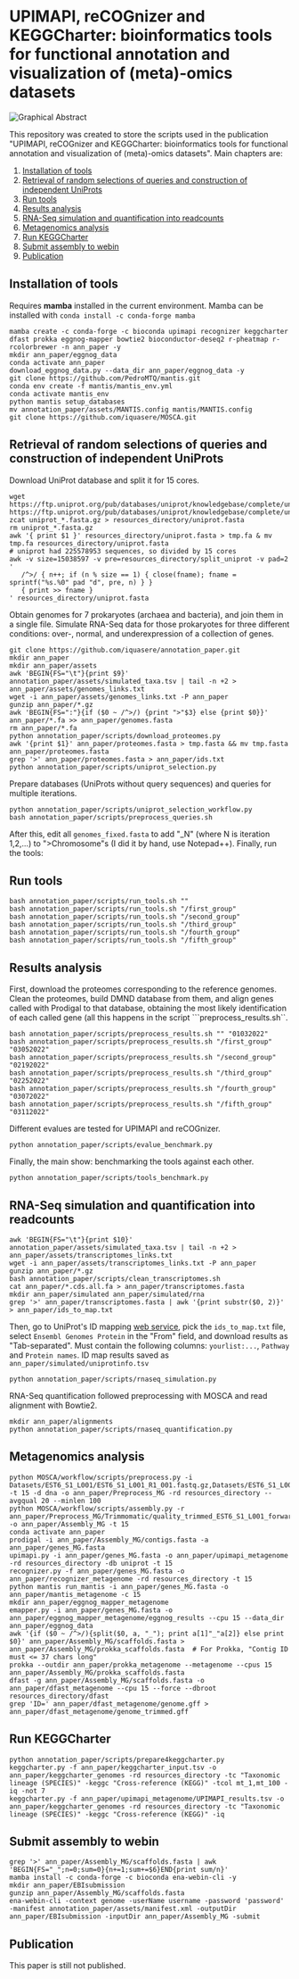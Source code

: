 # UPIMAPI, reCOGnizer and KEGGCharter: bioinformatics tools for functional annotation and visualization of (meta)-omics datasets 

![Graphical Abstract](assets/graphical_abstract.png "UPIMAPI, reCOGnizer and KEGGCharter: bioinformatics tools for functional annotation and visualization of (meta)-omics datasets ")

This repository was created to store the scripts used in the publication "UPIMAPI, reCOGnizer and KEGGCharter: bioinformatics tools for functional annotation and visualization of (meta)-omics datasets". Main chapters are:
1. [Installation of tools](https://github.com/iquasere/annotation_paper#installation-of-tools)
2. [Retrieval of random selections of queries and construction of independent UniProts](https://github.com/iquasere/annotation_paper#retrieval-of-random-selections-of-queries-and-construction-of-independent-uniprots)
3. [Run tools](https://github.com/iquasere/annotation_paper#run-tools)
4. [Results analysis](https://github.com/iquasere/annotation_paper#results-analysis)
5. [RNA-Seq simulation and quantification into readcounts](https://github.com/iquasere/annotation_paper#rna-seq-simulation-and-quantification-into-readcounts)
6. [Metagenomics analysis](https://github.com/iquasere/annotation_paper#metagenomics-analysis)
7. [Run KEGGCharter](https://github.com/iquasere/annotation_paper#run-keggcharter)
8. [Submit assembly to webin](https://github.com/iquasere/annotation_paper#submit-assembly-to-webin)
9. [Publication](https://github.com/iquasere/annotation_paper#publication)


## Installation of tools

Requires **mamba** installed in the current environment. Mamba can be installed with ```conda install -c conda-forge mamba```
```
mamba create -c conda-forge -c bioconda upimapi recognizer keggcharter dfast prokka eggnog-mapper bowtie2 bioconductor-deseq2 r-pheatmap r-rcolorbrewer -n ann_paper -y
mkdir ann_paper/eggnog_data
conda activate ann_paper
download_eggnog_data.py --data_dir ann_paper/eggnog_data -y
git clone https://github.com/PedroMTQ/mantis.git
conda env create -f mantis/mantis_env.yml
conda activate mantis_env
python mantis setup_databases
mv annotation_paper/assets/MANTIS.config mantis/MANTIS.config
git clone https://github.com/iquasere/MOSCA.git
```

## Retrieval of random selections of queries and construction of independent UniProts

Download UniProt database and split it for 15 cores.
```
wget https://ftp.uniprot.org/pub/databases/uniprot/knowledgebase/complete/uniprot_sprot.fasta.gz https://ftp.uniprot.org/pub/databases/uniprot/knowledgebase/complete/uniprot_trembl.fasta.gz
zcat uniprot_*.fasta.gz > resources_directory/uniprot.fasta
rm uniprot_*.fasta.gz
awk '{ print $1 }' resources_directory/uniprot.fasta > tmp.fa & mv tmp.fa resources_directory/uniprot.fasta
# uniprot had 225578953 sequences, so divided by 15 cores
awk -v size=15038597 -v pre=resources_directory/split_uniprot -v pad=2 '
   /^>/ { n++; if (n % size == 1) { close(fname); fname = sprintf("%s.%0" pad "d", pre, n) } }
   { print >> fname }
' resources_directory/uniprot.fasta
```
Obtain genomes for 7 prokaryotes (archaea and bacteria), and join them in a single file.
Simulate RNA-Seq data for those prokaryotes for three different conditions: over-, normal, and underexpression of a collection of genes.
```
git clone https://github.com/iquasere/annotation_paper.git
mkdir ann_paper
mkdir ann_paper/assets
awk 'BEGIN{FS="\t"}{print $9}' annotation_paper/assets/simulated_taxa.tsv | tail -n +2 > ann_paper/assets/genomes_links.txt 
wget -i ann_paper/assets/genomes_links.txt -P ann_paper
gunzip ann_paper/*.gz
awk 'BEGIN{FS=":"}{if ($0 ~ /^>/) {print ">"$3} else {print $0}}' ann_paper/*.fa >> ann_paper/genomes.fasta
rm ann_paper/*.fa
python annotation_paper/scripts/download_proteomes.py
awk '{print $1}' ann_paper/proteomes.fasta > tmp.fasta && mv tmp.fasta ann_paper/proteomes.fasta
grep '>' ann_paper/proteomes.fasta > ann_paper/ids.txt
python annotation_paper/scripts/uniprot_selection.py
```
Prepare databases (UniProts without query sequences) and queries for multiple iterations.
```
python annotation_paper/scripts/uniprot_selection_workflow.py
bash annotation_paper/scripts/preprocess_queries.sh
```
After this, edit all ```genomes_fixed.fasta``` to add "_N" (where N is iteration 1,2,...) to ">Chromosome"s (I did it by hand, use Notepad++). Finally, run the tools:

## Run tools

```
bash annotation_paper/scripts/run_tools.sh ""
bash annotation_paper/scripts/run_tools.sh "/first_group"
bash annotation_paper/scripts/run_tools.sh "/second_group"
bash annotation_paper/scripts/run_tools.sh "/third_group"
bash annotation_paper/scripts/run_tools.sh "/fourth_group"
bash annotation_paper/scripts/run_tools.sh "/fifth_group"
```
 
## Results analysis

First, download the proteomes corresponding to the reference genomes. Clean the proteomes, build DMND database from them, and align genes called with Prodigal to that database, obtaining the most likely identification of each called gene (all this happens in the script ```preprocess_results.sh``.
```
bash annotation_paper/scripts/preprocess_results.sh "" "01032022"
bash annotation_paper/scripts/preprocess_results.sh "/first_group" "03052022"
bash annotation_paper/scripts/preprocess_results.sh "/second_group" "02192022"
bash annotation_paper/scripts/preprocess_results.sh "/third_group" "02252022"
bash annotation_paper/scripts/preprocess_results.sh "/fourth_group" "03072022"
bash annotation_paper/scripts/preprocess_results.sh "/fifth_group" "03112022"
```
Different evalues are tested for UPIMAPI and reCOGnizer.
```
python annotation_paper/scripts/evalue_benchmark.py
```
Finally, the main show: benchmarking the tools against each other.
```
python annotation_paper/scripts/tools_benchmark.py
```

## RNA-Seq simulation and quantification into readcounts

```
awk 'BEGIN{FS="\t"}{print $10}' annotation_paper/assets/simulated_taxa.tsv | tail -n +2 > ann_paper/assets/transcriptomes_links.txt 
wget -i ann_paper/assets/transcriptomes_links.txt -P ann_paper
gunzip ann_paper/*.gz
bash annotation_paper/scripts/clean_transcriptomes.sh
cat ann_paper/*.cds.all.fa > ann_paper/transcriptomes.fasta
mkdir ann_paper/simulated ann_paper/simulated/rna 
grep '>' ann_paper/transcriptomes.fasta | awk '{print substr($0, 2)}' > ann_paper/ids_to_map.txt
```
Then, go to UniProt's ID mapping [web service](https://www.uniprot.org/uploadlists/), pick the ```ids_to_map.txt``` file, select ```Ensembl Genomes Protein``` in the "From" field, and download results as "Tab-separated". Must contain the following columns: ```yourlist:...```, ```Pathway``` and ```Protein names```. ID map results saved as ```ann_paper/simulated/uniprotinfo.tsv```
```
python annotation_paper/scripts/rnaseq_simulation.py
```
RNA-Seq quantification followed preprocessing with MOSCA and read alignment with Bowtie2.
```
mkdir ann_paper/alignments
python annotation_paper/scripts/rnaseq_quantification.py
```

## Metagenomics analysis

```
python MOSCA/workflow/scripts/preprocess.py -i Datasets/EST6_S1_L001/EST6_S1_L001_R1_001.fastq.gz,Datasets/EST6_S1_L001/EST6_S1_L001_R2_001.fastq.gz -t 15 -d dna -o ann_paper/Preprocess_MG -rd resources_directory --avgqual 20 --minlen 100
python MOSCA/workflow/scripts/assembly.py -r ann_paper/Preprocess_MG/Trimmomatic/quality_trimmed_EST6_S1_L001_forward_paired.fq,ann_paper/Preprocess_MG/Trimmomatic/quality_trimmed_EST6_S1_L001_reverse_paired.fq -o ann_paper/Assembly_MG -t 15
conda activate ann_paper
prodigal -i ann_paper/Assembly_MG/contigs.fasta -a ann_paper/genes_MG.fasta
upimapi.py -i ann_paper/genes_MG.fasta -o ann_paper/upimapi_metagenome -rd resources_directory -db uniprot -t 15
recognizer.py -f ann_paper/genes_MG.fasta -o ann_paper/recognizer_metagenome -rd resources_directory -t 15
python mantis run_mantis -i ann_paper/genes_MG.fasta -o ann_paper/mantis_metagenome -c 15
mkdir ann_paper/eggnog_mapper_metagenome
emapper.py -i ann_paper/genes_MG.fasta -o ann_paper/eggnog_mapper_metagenome/eggnog_results --cpu 15 --data_dir ann_paper/eggnog_data
awk '{if ($0 ~ /^>/){split($0, a, "_"); print a[1]"_"a[2]} else print $0}' ann_paper/Assembly_MG/scaffolds.fasta > ann_paper/Assembly_MG/prokka_scaffolds.fasta  # For Prokka, "Contig ID must <= 37 chars long"
prokka --outdir ann_paper/prokka_metagenome --metagenome --cpus 15 ann_paper/Assembly_MG/prokka_scaffolds.fasta
dfast -g ann_paper/Assembly_MG/scaffolds.fasta -o ann_paper/dfast_metagenome --cpu 15 --force --dbroot resources_directory/dfast
grep 'ID=' ann_paper/dfast_metagenome/genome.gff > ann_paper/dfast_metagenome/genome_trimmed.gff
```

## Run KEGGCharter

```
python annotation_paper/scripts/prepare4keggcharter.py
keggcharter.py -f ann_paper/keggcharter_input.tsv -o ann_paper/keggcharter_genomes -rd resources_directory -tc "Taxonomic lineage (SPECIES)" -keggc "Cross-reference (KEGG)" -tcol mt_1,mt_100 -iq -not 7
keggcharter.py -f ann_paper/upimapi_metagenome/UPIMAPI_results.tsv -o ann_paper/keggcharter_genomes -rd resources_directory -tc "Taxonomic lineage (SPECIES)" -keggc "Cross-reference (KEGG)" -iq
```

## Submit assembly to webin

```
grep '>' ann_paper/Assembly_MG/scaffolds.fasta | awk 'BEGIN{FS="_";n=0;sum=0}{n+=1;sum+=$6}END{print sum/n}'
mamba install -c conda-forge -c bioconda ena-webin-cli -y
mkdir ann_paper/EBIsubmission
gunzip ann_paper/Assembly_MG/scaffolds.fasta
ena-webin-cli -context genome -userName username -password 'password' -manifest annotation_paper/assets/manifest.xml -outputDir ann_paper/EBIsubmission -inputDir ann_paper/Assembly_MG -submit
```

## Publication

This paper is still not published.